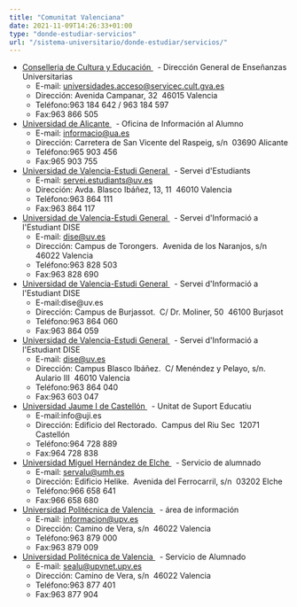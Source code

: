 ```yaml
---
title: "Comunitat Valenciana"
date: 2021-11-09T14:26:33+01:00
type: "donde-estudiar-servicios"
url: "/sistema-universitario/donde-estudiar/servicios/"
---
```

<ul>
<li><a title="Enlace externo, se abre en ventana nueva" href="http://www.gva.es/industria/universidad/homepagecast.htm" rel="external" target="_blank">Conselleria de Cultura y Educación <i class="icon fas fa-external-link-alt"></i></a><span>&nbsp;</span><img alt="" src="http://www.mecd.gob.es/docroot/fckeditor/images/smiley/mepsyd-ico/ico-internet.gif" />&nbsp;- Dirección General de Enseñanzas Universitarias
<ul>
<li>E-mail:<span>&nbsp;</span><a href="mailto:universidades.acceso@servicec.cult.gva.es">universidades.acceso@servicec.cult.gva.es</a>&nbsp;<img alt="" src="http://www.mecd.gob.es/docroot/fckeditor/images/smiley/mepsyd-ico/ico-mail.gif" /></li>
<li>Dirección: Avenida Campanar, 32&nbsp; 46015 Valencia</li>
<li>Teléfono:963 184 642 / 963 184 597</li>
<li>Fax:963 866 505</li>
</ul>
</li>
<li><a title="Enlace externo, se abre en ventana nueva" href="http://www.ua.es/" rel="external" target="_blank">Universidad de Alicante <i class="icon fas fa-external-link-alt"></i></a><span>&nbsp;</span><img alt="" src="http://www.mecd.gob.es/docroot/fckeditor/images/smiley/mepsyd-ico/ico-internet.gif" />&nbsp;- Oficina de Información al Alumno
<ul>
<li>E-mail:<span>&nbsp;</span><a href="mailto:informacio@ua.es">informacio@ua.es</a>&nbsp;<img alt="" src="http://www.mecd.gob.es/docroot/fckeditor/images/smiley/mepsyd-ico/ico-mail.gif" /></li>
<li>Dirección: Carretera de San Vicente del Raspeig, s/n&nbsp; 03690 Alicante</li>
<li>Teléfono:965 903 456</li>
<li>Fax:965 903 755</li>
</ul>
</li>
<li><a title="Enlace externo, se abre en ventana nueva" href="http://sestud.uv.es/" rel="external" target="_blank">Universidad de Valencia-Estudi General <i class="icon fas fa-external-link-alt"></i></a><span>&nbsp;</span><img alt="" src="http://www.mecd.gob.es/docroot/fckeditor/images/smiley/mepsyd-ico/ico-internet.gif" />&nbsp;- Servei d'Estudiants
<ul>
<li>E-mail:<span>&nbsp;</span><a href="mailto:servei.estudiants@uv.es">servei.estudiants@uv.es</a>&nbsp;<img alt="" src="http://www.mecd.gob.es/docroot/fckeditor/images/smiley/mepsyd-ico/ico-mail.gif" /></li>
<li>Dirección: Avda. Blasco Ibáñez, 13, 11&nbsp; 46010 Valencia</li>
<li>Teléfono:963 864 111</li>
<li>Fax:963 864 117</li>
</ul>
</li>
<li><a title="Enlace externo, se abre en ventana nueva" href="http://www.uv.es/dise" rel="external" target="_blank">Universidad de Valencia-Estudi General <i class="icon fas fa-external-link-alt"></i></a><span>&nbsp;</span><img alt="" src="http://www.mecd.gob.es/docroot/fckeditor/images/smiley/mepsyd-ico/ico-internet.gif" />&nbsp;- Servei d'Informació a l'Estudiant DISE
<ul>
<li>E-mail:<span>&nbsp;</span><a href="mailto:dise@uv.es">dise@uv.es</a>&nbsp;<img alt="" src="http://www.mecd.gob.es/docroot/fckeditor/images/smiley/mepsyd-ico/ico-mail.gif" /></li>
<li>Dirección: Campus de Torongers.&nbsp; Avenida de los Naranjos, s/n&nbsp; 46022 Valencia</li>
<li>Teléfono:963 828 503</li>
<li>Fax:963 828 690</li>
</ul>
</li>
<li><a title="Enlace externo, se abre en ventana nueva" href="http://www.uv.es/dise" rel="external" target="_blank">Universidad de Valencia-Estudi General <i class="icon fas fa-external-link-alt"></i></a><span>&nbsp;</span><img alt="" src="http://www.mecd.gob.es/docroot/fckeditor/images/smiley/mepsyd-ico/ico-internet.gif" />&nbsp;- Servei d'Informació a l'Estudiant DISE
<ul>
<li>E-mail:dise@uv.es<span>&nbsp;</span><img alt="" src="http://www.mecd.gob.es/docroot/fckeditor/images/smiley/mepsyd-ico/ico-mail.gif" /></li>
<li>Dirección: Campus de Burjassot.&nbsp; C/ Dr. Moliner, 50&nbsp; 46100 Burjasot</li>
<li>Teléfono:963 864 060</li>
<li>Fax:963 864 059</li>
</ul>
</li>
<li><a title="Enlace externo, se abre en ventana nueva" href="http://www.uv.es/dise" rel="external" target="_blank">Universidad de Valencia-Estudi General <i class="icon fas fa-external-link-alt"></i></a><span>&nbsp;</span><img alt="" src="http://www.mecd.gob.es/docroot/fckeditor/images/smiley/mepsyd-ico/ico-internet.gif" />&nbsp;- Servei d'Informació a l'Estudiant DISE
<ul>
<li>E-mail:<span>&nbsp;</span><a href="mailto:dise@uv.es">dise@uv.es</a>&nbsp;<img alt="" src="http://www.mecd.gob.es/docroot/fckeditor/images/smiley/mepsyd-ico/ico-mail.gif" /></li>
<li>Dirección: Campus Blasco Ibáñez.&nbsp; C/ Menéndez y Pelayo, s/n. Aulario III&nbsp; 46010 Valencia</li>
<li>Teléfono:963 864 040</li>
<li>Fax:963 603 047</li>
</ul>
</li>
<li><a title="Enlace externo, se abre en ventana nueva" href="http://sic.uji.es/" rel="external" target="_blank">Universidad Jaume I de Castellón <i class="icon fas fa-external-link-alt"></i></a><span>&nbsp;</span><img alt="" src="http://www.mecd.gob.es/docroot/fckeditor/images/smiley/mepsyd-ico/ico-internet.gif" />&nbsp;- Unitat de Suport Educatiu
<ul>
<li>E-mail:info@uji.es<span>&nbsp;</span><img alt="" src="http://www.mecd.gob.es/docroot/fckeditor/images/smiley/mepsyd-ico/ico-mail.gif" /></li>
<li>Dirección: Edificio del Rectorado.&nbsp; Campus del Riu Sec&nbsp; 12071 Castellón</li>
<li>Teléfono:964 728 889</li>
<li>Fax:964 728 838</li>
</ul>
</li>
<li><a title="Enlace externo, se abre en ventana nueva" href="http://www.umh.es/" rel="external" target="_blank">Universidad Miguel Hernández de Elche <i class="icon fas fa-external-link-alt"></i></a><span>&nbsp;</span><img alt="" src="http://www.mecd.gob.es/docroot/fckeditor/images/smiley/mepsyd-ico/ico-internet.gif" />&nbsp;- Servicio de alumnado
<ul>
<li>E-mail:<span>&nbsp;</span><a href="mailto:servalu@umh.es">servalu@umh.es</a>&nbsp;<img alt="" src="http://www.mecd.gob.es/docroot/fckeditor/images/smiley/mepsyd-ico/ico-mail.gif" />&nbsp;</li>
<li>Dirección: Edificio Helike.&nbsp; Avenida del Ferrocarril, s/n&nbsp; 03202 Elche</li>
<li>Teléfono:966 658 641</li>
<li>Fax:966 658 680</li>
</ul>
</li>
<li><a title="Enlace externo, se abre en ventana nueva" href="http://www.upv.es/ainfo" rel="external" target="_blank">Universidad Politécnica de Valencia <i class="icon fas fa-external-link-alt"></i></a><span>&nbsp;</span><img alt="" src="http://www.mecd.gob.es/docroot/fckeditor/images/smiley/mepsyd-ico/ico-internet.gif" />&nbsp;- área de información
<ul>
<li>E-mail:<span>&nbsp;</span><a href="mailto:informacion@upv.es">informacion@upv.es</a><span>&nbsp;</span><img alt="" src="http://www.mecd.gob.es/docroot/fckeditor/images/smiley/mepsyd-ico/ico-mail.gif" /></li>
<li>Dirección: Camino de Vera, s/n&nbsp; 46022 Valencia</li>
<li>Teléfono:963 879 000</li>
<li>Fax:963 879 009</li>
</ul>
</li>
<li><a title="Enlace externo, se abre en ventana nueva" href="http://www.upv.es/alumnat" rel="external" target="_blank">Universidad Politécnica de Valencia <i class="icon fas fa-external-link-alt"></i></a><span>&nbsp;</span><img alt="" src="http://www.mecd.gob.es/docroot/fckeditor/images/smiley/mepsyd-ico/ico-internet.gif" />&nbsp;- Servicio de Alumnado&nbsp;
<ul>
<li>E-mail:<span>&nbsp;</span><a href="mailto:sealu@upvnet.upv.es">sealu@upvnet.upv.es</a><span>&nbsp;</span><img alt="" src="http://www.mecd.gob.es/docroot/fckeditor/images/smiley/mepsyd-ico/ico-mail.gif" /></li>
<li>Dirección: Camino de Vera, s/n&nbsp; 46022 Valencia</li>
<li>Teléfono:963 877 401</li>
<li>Fax:963 877 904</li>
</ul>
</li>
</ul>